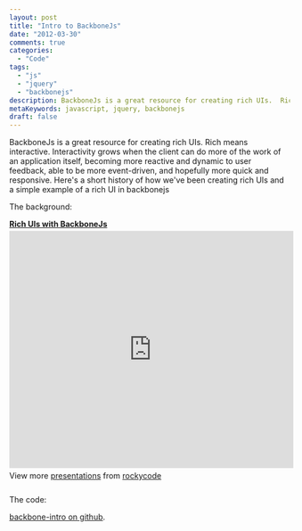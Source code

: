```yaml
---
layout: post
title: "Intro to BackboneJs"
date: "2012-03-30"
comments: true
categories:
  - "Code"
tags:
  - "js"
  - "jquery"
  - "backbonejs"
description: BackboneJs is a great resource for creating rich UIs.  Rich means interactive.  Interactivity grows when the client can do more of the work of an applicatio
metaKeywords: javascript, jquery, backbonejs
draft: false
---
```


BackboneJs is a great resource for creating rich UIs.  Rich means interactive.  Interactivity grows when the client can do more of the work of an application itself, becoming more reactive and dynamic to user feedback, able to be more event-driven, and hopefully more quick and responsive.  Here's a short history of how we've been creating rich UIs and a simple example of a rich UI in backbonejs

<!--more-->

The background:

<div style="width:510px" id="__ss_12224939"> <strong style="display:block;margin:12px 0 4px"><a href="https://www.slideshare.net/rockycode/rich-uis-with-backbonejs" title="Rich UIs with BackboneJs" target="_blank" rel="noopener noreferrer">Rich UIs with BackboneJs</a></strong> <iframe src="http://www.slideshare.net/slideshow/embed_code/12224939?rel=0" width="510" height="426" frameborder="0" marginwidth="0" marginheight="0" scrolling="no"></iframe> <div style="padding:5px 0 12px"> View more <a href="http://www.slideshare.net/" target="_blank" rel="noopener noreferrer">presentations</a> from <a href="http://www.slideshare.net/rockycode" target="_blank" rel="noopener noreferrer">rockycode</a> </div> </div>

The code:

[backbone-intro on github](https://github.com/jtsnake/backbone-intro).

  
